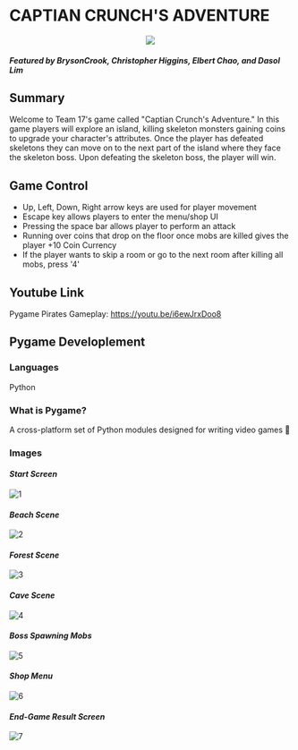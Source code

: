 # CAPTIAN CRUNCH'S ADVENTURE
<div align="center">
    <img src="https://images-wixmp-ed30a86b8c4ca887773594c2.wixmp.com/f/b2785b52-9aa3-4b94-b89e-44b3b68b1a81/dd956cw-3e208876-69e4-4b90-a658-a59aaf7a5849.gif?token=eyJ0eXAiOiJKV1QiLCJhbGciOiJIUzI1NiJ9.eyJzdWIiOiJ1cm46YXBwOjdlMGQxODg5ODIyNjQzNzNhNWYwZDQxNWVhMGQyNmUwIiwiaXNzIjoidXJuOmFwcDo3ZTBkMTg4OTgyMjY0MzczYTVmMGQ0MTVlYTBkMjZlMCIsIm9iaiI6W1t7InBhdGgiOiJcL2ZcL2IyNzg1YjUyLTlhYTMtNGI5NC1iODllLTQ0YjNiNjhiMWE4MVwvZGQ5NTZjdy0zZTIwODg3Ni02OWU0LTRiOTAtYTY1OC1hNTlhYWY3YTU4NDkuZ2lmIn1dXSwiYXVkIjpbInVybjpzZXJ2aWNlOmZpbGUuZG93bmxvYWQiXX0.BYAhw6Gv_EZTQEuK1wEmt2mAuamn6DqX7kCLz43W1Po">
</div>

#### _Featured by BrysonCrook, Christopher Higgins, Elbert Chao, and Dasol Lim_

## Summary
Welcome to Team 17's game called "Captian Crunch's Adventure." In this game players will explore an island, killing skeleton monsters gaining coins to upgrade your character's attributes. Once the player has defeated skeletons they can move on to the next part of the island where they face the skeleton boss. Upon defeating the skeleton boss, the player will win.

## Game Control
- Up, Left, Down, Right arrow keys are used for player movement
- Escape key allows players to enter the menu/shop UI
- Pressing the space bar allows player to perform an attack
- Running over coins that drop on the floor once mobs are killed gives the player +10 Coin Currency
- If the player wants to skip a room or go to the next room after killing all mobs, press '4'

## Youtube Link
Pygame Pirates Gameplay: https://youtu.be/i6ewJrxDoo8

## Pygame Developlement

### Languages
Python

### What is Pygame?
A cross-platform set of Python modules designed for writing video games 🚀

### Images
#### _Start Screen_
![1](https://github.com/DasolLim/Pygame_Pirates/assets/92288227/dc23b0bf-7558-4c77-ac52-bf99216baf02)

#### _Beach Scene_
![2](https://github.com/DasolLim/Pygame_Pirates/assets/92288227/712876b6-57d0-44ce-a5ad-032dee6d4c39)

#### _Forest Scene_
![3](https://github.com/DasolLim/Pygame_Pirates/assets/92288227/64fcc8db-fc1e-4d9d-b718-769d7f36b2cd)

#### _Cave Scene_
![4](https://github.com/DasolLim/Pygame_Pirates/assets/92288227/3fae8b3e-493f-41ce-a417-f40b495ef8a1)

#### _Boss Spawning Mobs_
![5](https://github.com/DasolLim/Pygame_Pirates/assets/92288227/515f8ca4-6322-422c-b7d8-39c2ae1c7548)

#### _Shop Menu_
![6](https://github.com/DasolLim/Pygame_Pirates/assets/92288227/6a852ab5-5606-401e-a041-756e38811e0a)

#### _End-Game Result Screen_
![7](https://github.com/DasolLim/Pygame_Pirates/assets/92288227/1756998d-7daf-4a4b-ab82-0d07e1aa23f6)
